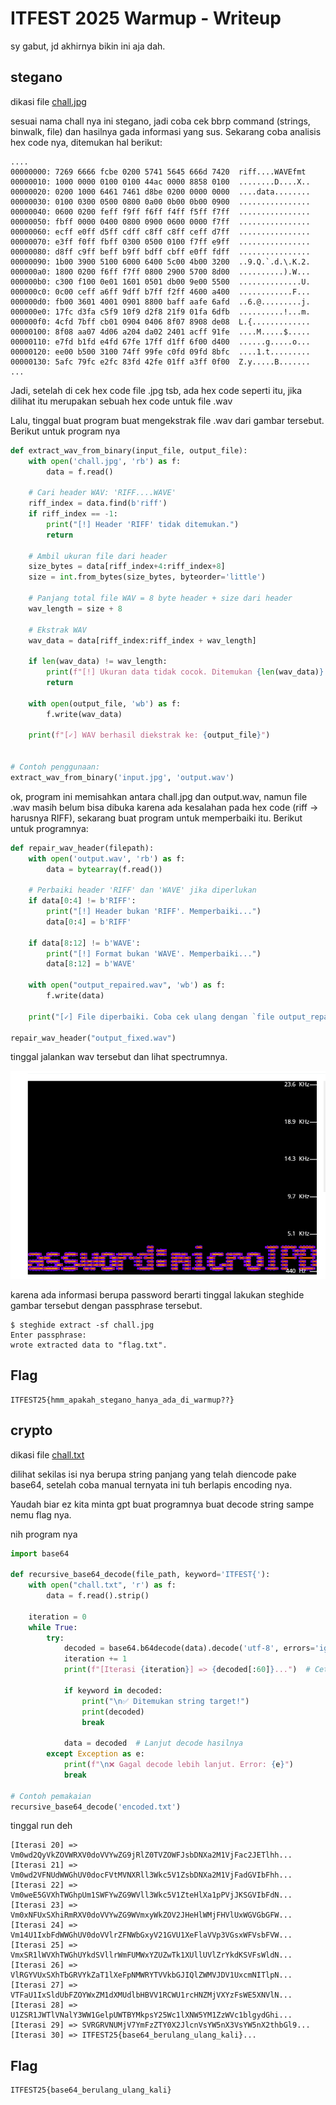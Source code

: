 # ITFEST 2025 Warmup - Writeup

sy gabut, jd akhirnya bikin ini aja dah.


## stegano

dikasi file [chall.jpg](chall.jpg)

sesuai nama chall nya ini stegano, jadi coba cek bbrp command (strings, binwalk, file) dan hasilnya gada informasi yang sus. Sekarang coba analisis hex code nya, ditemukan hal berikut:

```
....
00000000: 7269 6666 fcbe 0200 5741 5645 666d 7420  riff....WAVEfmt 
00000010: 1000 0000 0100 0100 44ac 0000 8858 0100  ........D....X..
00000020: 0200 1000 6461 7461 d8be 0200 0000 0000  ....data........
00000030: 0100 0300 0500 0800 0a00 0b00 0b00 0900  ................
00000040: 0600 0200 feff f9ff f6ff f4ff f5ff f7ff  ................
00000050: fbff 0000 0400 0800 0900 0600 0000 f7ff  ................
00000060: ecff e0ff d5ff cdff c8ff c8ff ceff d7ff  ................
00000070: e3ff f0ff fbff 0300 0500 0100 f7ff e9ff  ................
00000080: d8ff c9ff beff b9ff bdff cbff e0ff fdff  ................
00000090: 1b00 3900 5100 6000 6400 5c00 4b00 3200  ..9.Q.`.d.\.K.2.
000000a0: 1800 0200 f6ff f7ff 0800 2900 5700 8d00  ..........).W...
000000b0: c300 f100 0e01 1601 0501 db00 9e00 5500  ..............U.
000000c0: 0c00 ceff a6ff 9dff b7ff f2ff 4600 a400  ............F...
000000d0: fb00 3601 4001 0901 8800 baff aafe 6afd  ..6.@.........j.
000000e0: 17fc d3fa c5f9 10f9 d2f8 21f9 01fa 6dfb  ..........!...m.
000000f0: 4cfd 7bff cb01 0904 0406 8f07 8908 de08  L.{.............
00000100: 8f08 aa07 4d06 a204 da02 2401 acff 91fe  ....M.....$.....
00000110: e7fd b1fd e4fd 67fe 17ff d1ff 6f00 d400  ......g.....o...
00000120: ee00 b500 3100 74ff 99fe c0fd 09fd 8bfc  ....1.t.........
00000130: 5afc 79fc e2fc 83fd 42fe 01ff a3ff 0f00  Z.y.....B.......
...
```

Jadi, setelah di cek hex code file .jpg tsb, ada hex code seperti itu, jika dilihat itu merupakan sebuah hex code untuk file .wav

Lalu, tinggal buat program buat mengekstrak file .wav dari gambar tersebut. Berikut untuk program nya

```py
def extract_wav_from_binary(input_file, output_file):
    with open('chall.jpg', 'rb') as f:
        data = f.read()

    # Cari header WAV: 'RIFF....WAVE'
    riff_index = data.find(b'riff')
    if riff_index == -1:
        print("[!] Header 'RIFF' tidak ditemukan.")
        return

    # Ambil ukuran file dari header
    size_bytes = data[riff_index+4:riff_index+8]
    size = int.from_bytes(size_bytes, byteorder='little')

    # Panjang total file WAV = 8 byte header + size dari header
    wav_length = size + 8

    # Ekstrak WAV
    wav_data = data[riff_index:riff_index + wav_length]

    if len(wav_data) != wav_length:
        print(f"[!] Ukuran data tidak cocok. Ditemukan {len(wav_data)} byte, seharusnya {wav_length} byte.")
        return

    with open(output_file, 'wb') as f:
        f.write(wav_data)

    print(f"[✓] WAV berhasil diekstrak ke: {output_file}")


# Contoh penggunaan:
extract_wav_from_binary('input.jpg', 'output.wav')
```

ok, program ini memisahkan antara chall.jpg dan output.wav, namun file .wav masih belum bisa dibuka karena ada kesalahan pada hex code (riff -> harusnya RIFF), sekarang buat program untuk memperbaiki itu. Berikut untuk programnya:

```py
def repair_wav_header(filepath):
    with open('output.wav', 'rb') as f:
        data = bytearray(f.read())

    # Perbaiki header 'RIFF' dan 'WAVE' jika diperlukan
    if data[0:4] != b'RIFF':
        print("[!] Header bukan 'RIFF'. Memperbaiki...")
        data[0:4] = b'RIFF'
    
    if data[8:12] != b'WAVE':
        print("[!] Format bukan 'WAVE'. Memperbaiki...")
        data[8:12] = b'WAVE'

    with open("output_repaired.wav", 'wb') as f:
        f.write(data)

    print("[✓] File diperbaiki. Coba cek ulang dengan `file output_repaired.wav`.")

repair_wav_header("output_fixed.wav")
```

tinggal jalankan wav tersebut dan lihat spectrumnya.

![alt text](image.png)

karena ada informasi berupa password berarti tinggal lakukan steghide gambar tersebut dengan passphrase tersebut.

```
$ steghide extract -sf chall.jpg
Enter passphrase:
wrote extracted data to "flag.txt".
```

## Flag
```
ITFEST25{hmm_apakah_stegano_hanya_ada_di_warmup??}
```


## crypto

dikasi file [chall.txt](chall.txt)

dilihat sekilas isi nya berupa string panjang yang telah diencode pake base64, setelah coba manual ternyata ini tuh berlapis encoding nya.

Yaudah biar ez kita minta gpt buat programnya buat decode string sampe nemu flag nya.

nih program nya
```py
import base64

def recursive_base64_decode(file_path, keyword='ITFEST{'):
    with open("chall.txt", 'r') as f:
        data = f.read().strip()

    iteration = 0
    while True:
        try:
            decoded = base64.b64decode(data).decode('utf-8', errors='ignore')
            iteration += 1
            print(f"[Iterasi {iteration}] => {decoded[:60]}...")  # Cetak sebagian untuk lihat progres

            if keyword in decoded:
                print("\n✅ Ditemukan string target!")
                print(decoded)
                break

            data = decoded  # Lanjut decode hasilnya
        except Exception as e:
            print(f"\n❌ Gagal decode lebih lanjut. Error: {e}")
            break

# Contoh pemakaian
recursive_base64_decode('encoded.txt')
```

tinggal run deh

```
[Iterasi 20] => Vm0wd2QyVkZOVWRXV0doVVYwZG9jRlZ0TVZOWFJsbDNXa2M1VjFac2JETlhh...
[Iterasi 21] => Vm0wd2VFNUdWWGhUV0docFVtMVNXRll3Wkc5V1ZsbDNXa2M1VjFadGVIbFhh...
[Iterasi 22] => Vm0weE5GVXhTWGhpUm1SWFYwZG9WVll3Wkc5V1ZteHlXa1pPVjJKSGVIbFdN...
[Iterasi 23] => Vm0xNFUxSXhiRmRXV0doVVYwZG9WVmxyWkZOV2JHeHlWMjFHVlUxWGVGbGFW...
[Iterasi 24] => Vm14U1IxbFdWWGhUV0doVVlrZFNWbGxyV21GVU1XeFlaVVp3VGsxWFVsbFVW...
[Iterasi 25] => VmxSR1lWVXhTWGhUYkdSVllrWmFUMWxYZUZwTk1XUllUVlZrYkdKSVFsWldN...
[Iterasi 26] => VlRGYVUxSXhTbGRVYkZaT1lXeFpNMWRYTVVkbGJIQlZWMVJDV1UxcmNITlpN...
[Iterasi 27] => VTFaU1IxSldUbFZOYWxZM1dXMUdlbHBVV1RCWU1rcHNZMjVXYzFsWE5XNVlN...
[Iterasi 28] => U1ZSR1JWTlVNalY3WW1GelpUWTBYMkpsY25Wc1lXNW5YM1ZzWVc1blgydGhi...
[Iterasi 29] => SVRGRVNUMjV7YmFzZTY0X2JlcnVsYW5nX3VsYW5nX2thbGl9...
[Iterasi 30] => ITFEST25{base64_berulang_ulang_kali}...
```

## Flag
```
ITFEST25{base64_berulang_ulang_kali}
```